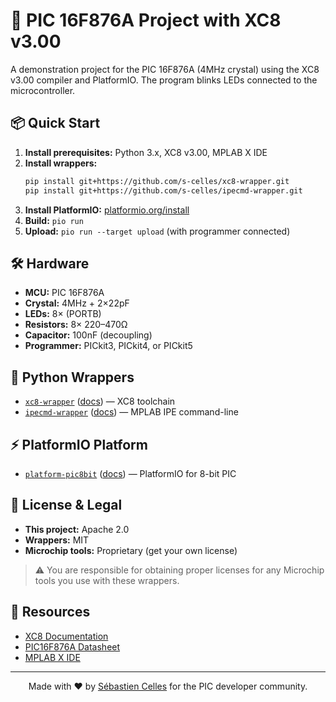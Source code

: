 # 🚦 PIC 16F876A Project with XC8 v3.00

A demonstration project for the PIC 16F876A (4MHz crystal) using the XC8 v3.00 compiler and PlatformIO. The program blinks LEDs connected to the microcontroller.

## 📦 Quick Start

1. **Install prerequisites:** Python 3.x, XC8 v3.00, MPLAB X IDE
2. **Install wrappers:**
   ```bash
   pip install git+https://github.com/s-celles/xc8-wrapper.git
   pip install git+https://github.com/s-celles/ipecmd-wrapper.git
   ```
3. **Install PlatformIO:** [platformio.org/install](https://platformio.org/install)
4. **Build:** `pio run`
5. **Upload:** `pio run --target upload` (with programmer connected)

## 🛠️ Hardware
- **MCU:** PIC 16F876A
- **Crystal:** 4MHz + 2×22pF
- **LEDs:** 8× (PORTB)
- **Resistors:** 8× 220–470Ω
- **Capacitor:** 100nF (decoupling)
- **Programmer:** PICkit3, PICkit4, or PICkit5

## 🐍 Python Wrappers
- [`xc8-wrapper`](https://github.com/s-celles/xc8-wrapper) ([docs](https://s-celles.github.io/xc8-wrapper/)) — XC8 toolchain
- [`ipecmd-wrapper`](https://github.com/s-celles/ipecmd-wrapper) ([docs](https://s-celles.github.io/ipecmd-wrapper/)) — MPLAB IPE command-line

## ⚡ PlatformIO Platform
- [`platform-pic8bit`](https://github.com/s-celles/platform-pic8bit) ([docs](https://s-celles.github.io/platform-pic8bit/)) — PlatformIO for 8-bit PIC

## 📄 License & Legal
- **This project:** Apache 2.0
- **Wrappers:** MIT
- **Microchip tools:** Proprietary (get your own license)

> ⚠️ You are responsible for obtaining proper licenses for any Microchip tools you use with these wrappers.

## 🔗 Resources
- [XC8 Documentation](https://www.microchip.com/en-us/tools-resources/develop/mplab-xc-compilers)
- [PIC16F876A Datasheet](https://ww1.microchip.com/downloads/en/DeviceDoc/39582b.pdf)
- [MPLAB X IDE](https://www.microchip.com/en-us/tools-resources/develop/mplab-x-ide)

---

<div align="center">

Made with ❤️ by [Sébastien Celles](https://github.com/s-celles) for the PIC developer community.

</div>
